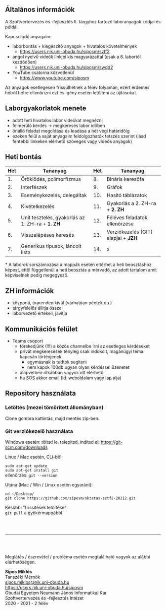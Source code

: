 ## Általános információk

A Szoftvertervezés és -fejlesztés II. tárgyhoz tartozó laboranyagok kódjai és példái. 

Kapcsolódó anyagaim:
- laborbontás + kiegészítő anyagok + hivatalos követelmények
  - https://users.nik.uni-obuda.hu/siposm/sztf2
- angol nyelvű videók linkjei kis magyarázattal (csak a 6. labortól kezdődően)
  - https://users.nik.uni-obuda.hu/siposm/swdd2
- YouTube csatorna közvetlenül
  - https://www.youtube.com/siposm

Az anyagok esetlegesen frissülhetnek a félév folyamán, ezért érdemes hétről hétre ellenőrizni ezt és igény esetén letölteni az újításokat.

## Laborgyakorlatok menete
- adott heti hivatalos labor videókat megnézni
- felmerülő kérdés → megkeresés labor időben
- önálló feladat megoldása és leadása a hét végi határidőig
- ezeken felül a saját anyagaim feldolgozhatók tetszés szerint (lásd fentebbi linkeken elérhető szöveges vagy videós anyagok)

## Heti bontás
| Hét | Tananyag | Hét | Tananyag |
| -- | -- | -- | -- |
| 1. | Öröklődés, polimorfizmus | 8. | Bináris keresőfa |
| 2. | Interfészek | 9. | Gráfok |
| 3. | Eseménykezelés, delegáltak | 10. | Hasító táblázatok |
| 4. | Kivételkezelés | 11. | Gyakorlás a 2. ZH-ra + **2. ZH** |
| 5. | Unit tesztelés, gyakorlás az 1. ZH-ra + **1. ZH** | 12. | Féléves feladatok ellenőrzése |
| 6. | Visszalépéses keresés | 13. | Verziókezelés (GIT) alapjai + **JZH** |
| 7. | Generikus típusok, láncolt lista | 14. | x |

\* A laborok sorszámozása a mappák esetén eltérhet a heti beosztáshoz képest, ettől függetlenül a heti beosztás a mérvadó, az adott tartalom amit képviselnek pedig megegyező.

## ZH információk
- központi, órarenden kívül (várhatóan péntek du.)
- tárgyfelelős állítja össze
- laborvezető értékeli, javítja

## Kommunikációs felület
- Teams csoport
  - törekedjünk (!!!) a közös channelbe írni az esetleges kérdéseket
  - privát megkeresések tényleg csak indokolt, magánügyi téma kapcsán történjenek
    - egymásnak is tudtok segíteni
    - nem kapok 100db ugyan olyan kérdéssel üzenetet
  - alapvetően ritkábban vagyok ott elérhető
  - ha SOS akkor email (ld. weboldalam vagy lap alja)

##  Repository használata
### Letöltés (mezei tömörített állományban)
Clone gombra kattintás, majd mentés zip-ben.

### Git verziókezelő használata
Windows esetén: töltsd le, telepítsd, indítsd el: https://git-scm.com/downloads

Linux / Mac esetén, CLI-ből:

`sudo apt-get update`\
`sudo apt-get install git`\
ellenőrzés: `git --version`

Utána (Mac / Win / Linux esetén egyaránt): 

`cd ~/Desktop/`\
`git clone https://github.com/siposm/oktatas-sztf2-20212.git`

Későbbi "frissítések letöltése":\
`git pull` a gyökérmappából

<br><br>

---

<br><br>

Meglátás / észrevétel / probléma esetén megtalálható vagyok az alábbi elérhetőségen.

**Sipos Miklós**\
Tanszéki Mérnök\
sipos.miklos@nik.uni-obuda.hu\
https://users.nik.uni-obuda.hu/siposm \
Óbudai Egyetem Neumann János Informatikai Kar\
Szoftvertervezés és -fejlesztés Intézet\
2020 - 2021 - 2 félév
